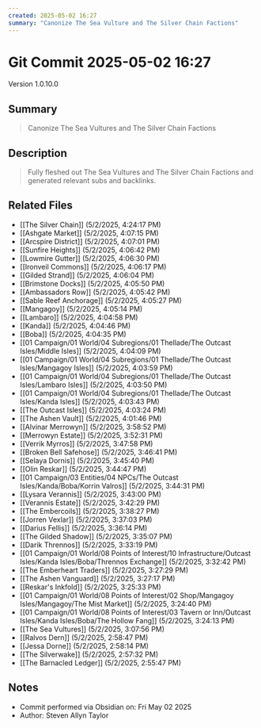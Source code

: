 ```yaml
---
created: 2025-05-02 16:27
summary: "Canonize The Sea Vulture and The Silver Chain Factions"
---
```


# Git Commit 2025-05-02 16:27

Version 1.0.10.0

## Summary
> Canonize The Sea Vultures and The Silver Chain Factions

## Description
> Fully fleshed out The Sea Vultures and The Silver Chain Factions and generated relevant subs and backlinks.

## Related Files
- [[The Silver Chain]] (5/2/2025, 4:24:17 PM)
- [[Ashgate Market]] (5/2/2025, 4:07:15 PM)
- [[Arcspire District]] (5/2/2025, 4:07:01 PM)
- [[Sunfire Heights]] (5/2/2025, 4:06:42 PM)
- [[Lowmire Gutter]] (5/2/2025, 4:06:30 PM)
- [[Ironveil Commons]] (5/2/2025, 4:06:17 PM)
- [[Gilded Strand]] (5/2/2025, 4:06:04 PM)
- [[Brimstone Docks]] (5/2/2025, 4:05:50 PM)
- [[Ambassadors Row]] (5/2/2025, 4:05:42 PM)
- [[Sable Reef Anchorage]] (5/2/2025, 4:05:27 PM)
- [[Mangagoy]] (5/2/2025, 4:05:14 PM)
- [[Lambaro]] (5/2/2025, 4:04:58 PM)
- [[Kanda]] (5/2/2025, 4:04:46 PM)
- [[Boba]] (5/2/2025, 4:04:35 PM)
- [[01 Campaign/01 World/04 Subregions/01 Thellade/The Outcast Isles/Middle Isles]] (5/2/2025, 4:04:09 PM)
- [[01 Campaign/01 World/04 Subregions/01 Thellade/The Outcast Isles/Mangagoy Isles]] (5/2/2025, 4:03:59 PM)
- [[01 Campaign/01 World/04 Subregions/01 Thellade/The Outcast Isles/Lambaro Isles]] (5/2/2025, 4:03:50 PM)
- [[01 Campaign/01 World/04 Subregions/01 Thellade/The Outcast Isles/Kanda Isles]] (5/2/2025, 4:03:43 PM)
- [[The Outcast Isles]] (5/2/2025, 4:03:24 PM)
- [[The Ashen Vault]] (5/2/2025, 4:01:46 PM)
- [[Alvinar Merrowyn]] (5/2/2025, 3:58:52 PM)
- [[Merrowyn Estate]] (5/2/2025, 3:52:31 PM)
- [[Verrik Myrros]] (5/2/2025, 3:47:58 PM)
- [[Broken Bell Safehose]] (5/2/2025, 3:46:41 PM)
- [[Selaya Dornis]] (5/2/2025, 3:45:40 PM)
- [[Olin Reskar]] (5/2/2025, 3:44:47 PM)
- [[01 Campaign/03 Entities/04 NPCs/The Outcast Isles/Kanda/Boba/Korrin Valros]] (5/2/2025, 3:44:31 PM)
- [[Lysara Verannis]] (5/2/2025, 3:43:00 PM)
- [[Verannis Estate]] (5/2/2025, 3:42:29 PM)
- [[The Embercoils]] (5/2/2025, 3:38:27 PM)
- [[Jorren Vexlar]] (5/2/2025, 3:37:03 PM)
- [[Darius Fellis]] (5/2/2025, 3:36:14 PM)
- [[The Gilded Shadow]] (5/2/2025, 3:35:07 PM)
- [[Darik Thrennos]] (5/2/2025, 3:33:19 PM)
- [[01 Campaign/01 World/08 Points of Interest/10 Infrastructure/Outcast Isles/Kanda Isles/Boba/Thrennos Exchange]] (5/2/2025, 3:32:42 PM)
- [[The Emberheart Traders]] (5/2/2025, 3:27:29 PM)
- [[The Ashen Vanguard]] (5/2/2025, 3:27:17 PM)
- [[Reskar's Inkfold]] (5/2/2025, 3:25:33 PM)
- [[01 Campaign/01 World/08 Points of Interest/02 Shop/Mangagoy Isles/Mangagoy/The Mist Market]] (5/2/2025, 3:24:40 PM)
- [[01 Campaign/01 World/08 Points of Interest/03 Tavern or Inn/Outcast Isles/Kanda Isles/Boba/The Hollow Fang]] (5/2/2025, 3:24:13 PM)
- [[The Sea Vultures]] (5/2/2025, 3:07:56 PM)
- [[Ralvos Dern]] (5/2/2025, 2:58:47 PM)
- [[Jessa Dorne]] (5/2/2025, 2:58:14 PM)
- [[The Silverwake]] (5/2/2025, 2:57:32 PM)
- [[The Barnacled Ledger]] (5/2/2025, 2:55:47 PM)

## Notes
- Commit performed via Obsidian on: Fri May 02 2025
- Author: Steven Allyn Taylor


